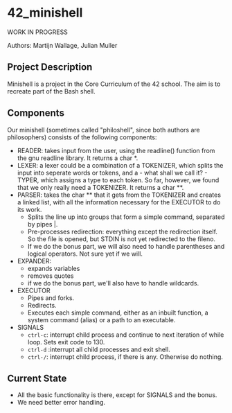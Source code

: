 # 42_minishell

WORK IN PROGRESS

Authors: Martijn Wallage, Julian Muller

## Project Description

Minishell is a project in the Core Curriculum of the 42 school. The aim is to recreate part of the Bash shell.

## Components

Our minishell (sometimes called "philoshell", since both authors are philosophers) consists of the following components:
- READER: takes input from the user, using the readline() function from the gnu readline library. It returns a char *.
- LEXER: a lexer could be a combination of a TOKENIZER, which splits the input into seperate words or tokens, and a - what shall we call it? - TYPER, which assigns a type to each token. So far, however, we found that we only really need a TOKENIZER. It returns a char **.
- PARSER: takes the char ** that it gets from the TOKENIZER and creates a linked list, with all the information necessary for the EXECUTOR to do its work.
	- Splits the line up into groups that form a simple command, separated by pipes |.
	- Pre-processes redirection: everything except the redirection itself. So the file is opened, but STDIN is not yet redirected to the fileno.
	- If we do the bonus part, we will also need to handle parentheses and logical operators. Not sure yet if we will.
- EXPANDER:
	- expands variables
	- removes quotes
	- if we do the bonus part, we'll also have to handle wildcards.
- EXECUTOR
	- Pipes and forks.
	- Redirects.
	- Executes each simple command, either as an inbuilt function, a system command (alias) or a path to an executable.
- SIGNALS
	- `ctrl-c`: interrupt child process and continue to next iteration of while loop. Sets exit code to 130.
	- `ctrl-d` :interrupt all child processes and exit shell.
	- `ctrl-/`: interrupt child process, if there is any. Otherwise do nothing.

## Current State

- All the basic functionality is there, except for SIGNALS and the bonus.
- We need better error handling.